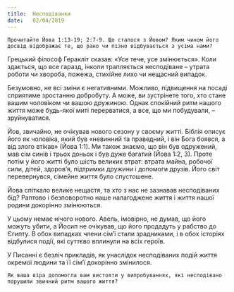 ```yaml
---
title:  Несподіванки
date:   02/04/2019
---
```


`Прочитайте Йова 1:13-19; 2:7-9. Що сталося з Йовом? Яким чином його досвід відображає те, що рано чи пізно відбувається з усіма нами?`

Грецький філософ Геракліт сказав: «Усе тече, усе змінюється». Коли здається, що все гаразд, інколи трапляється несподіване – утрата роботи чи хвороба, пожежа, стихійне лихо чи нещасний випадок.

Безумовно, не всі зміни є негативними. Можливо, підвищення на посаді сприятиме зростанню добробуту. А може, ви зустрінете того, хто стане вашим чоловіком чи вашою дружиною. Однак спокійний ритм нашого життя може будь-якої миті перерватися, а все, що ми побудували, – зруйнуватися.

Йов, звичайно, не очікував нового сезону у своєму житті. Біблія описує його як чоловіка, який був «невинний та праведний, і він Бога боявся, а від злого втікав» (Йова 1:1). Ми також знаємо, що він був одружений, мав сім синів і трьох доньок і був дуже багатий (Йова 1:2, 3). Проте потім у його житті було шість великих втрат: втрата майна, робочої сили, дітей, здоров’я, підтримки дружини і допомоги друзів. Його світ перевернувся, сімейне життя було спустошене.

Йова спіткало велике нещастя, та хто з нас не зазнавав несподіваних бід? Раптово і безповоротно наше налагоджене життя і життя нашої родини докорінно змінюються.

У цьому немає нічого нового. Авель, імовірно, не думав, що його можуть убити, а Йосип не очікував, що його продадуть у рабство до Єгипту. В обох випадках члени сім’ї стали зрадниками, і в обох історіях відбулися події, які суттєво вплинули на всіх героїв.

У Писанні є безліч прикладів, як унаслідок несподіваних подій життя окремої людини та її сім’ї докорінно змінилося.

`Як ваша віра допомогла вам вистояти у випробуваннях, які несподівано порушили звичний ритм вашого життя?`